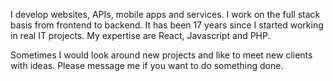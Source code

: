 I develop websites, APIs, mobile apps and services.
I work on the full stack basis from frontend to backend.
It has been 17 years since I started working in real IT projects.
My expertise are React, Javascript and PHP.

Sometimes I would look around new projects and like to meet new clients with ideas.
Please message me if you want to do something done.
